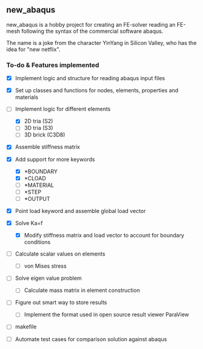 ## new_abaqus
new_abaqus is a hobby project for creating an FE-solver reading an FE-mesh following the syntax of the commercial software abaqus. 

The name is a joke from the character YinYang in Silicon Valley, who has the idea for "new netflix".


### To-do & Features implemented
- [x] Implement logic and structure for reading abaqus input files
- [x] Set up classes and functions for nodes, elements, properties and materials
- [ ] Implement logic for different elements
  - [x] 2D tria (S2)
  - [ ] 3D tria (S3)
  - [ ] 3D brick (C3D8)

- [x] Assemble stiffness matrix
- [x] Add support for more keywords
  - [x] *BOUNDARY
  - [x] *CLOAD
  - [ ] *MATERIAL
  - [ ] *STEP
  - [ ] *OUTPUT
- [x] Point load keyword and assemble global load vector
- [x] Solve Ka=f
  - [x] Modify stiffness matrix and load vector to account for boundary conditions
- [ ] Calculate scalar values on elements
  - [ ] von Mises stress
- [ ] Solve eigen value problem
  - [ ] Calculate mass matrix in element construction
- [ ] Figure out smart way to store results  
  - [ ] Implement the format used in open source result viewer ParaView
- [ ] makefile
- [ ] Automate test cases for comparison solution against abaqus




